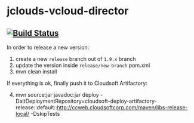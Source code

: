 jclouds-vcloud-director
=======================
[![Build Status](https://api.travis-ci.org/cloudsoft/jclouds-vcloud-director.svg?branch=1.9.x)](https://travis-ci.org/cloudsoft/jclouds-vcloud-director)
-----------------------

In order to release a new version:

1. create a new `release` branch out of `1.9.x` branch
2. update the version inside `release/new-branch` pom.xml
3. mvn clean install

If everything is ok, finally push it to Cloudsoft Artifactory:

4. mvn source:jar javadoc:jar deploy -DaltDeploymentRepository=cloudsoft-deploy-artifactory-release::default::http://ccweb.cloudsoftcorp.com/maven/libs-release-local/ -DskipTests
